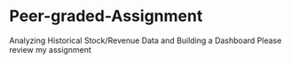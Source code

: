 # Peer-graded-Assignment
Analyzing Historical Stock/Revenue Data and Building a Dashboard
Please review my assignment
